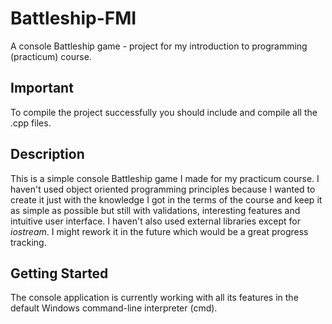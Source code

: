 # Battleship-FMI
A console Battleship game - project for my 
introduction to programming (practicum) course.

## Important
To compile the project successfully you should include and compile all the .cpp files.

## Description
This is a simple console Battleship game I made for my practicum course.
I haven't used object oriented programming principles because I wanted
to create it just with the knowledge I got in the terms of the course and
keep it as simple as possible but still with validations, interesting features
and intuitive user interface.
I haven't also used external libraries except for *iostream*.
I might rework it in the future which would be a great progress tracking.

## Getting Started
The console application is currently working with all its features in
the default Windows command-line interpreter (cmd).

